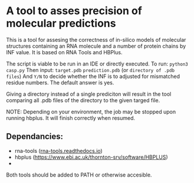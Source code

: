 # A tool to asses precision of molecular predictions

This is a tool for assesing the correctness of in-silico models of molecular structures containing an RNA molecule and a number of protein chains by INF value. It is based on RNA Tools and HBPlus.

The script is viable to be run in an IDE or directly executed.
To run:
```python3 casp.py```
Then input:
```target.pdb```
```prediction.pdb``` (or ```directory of .pdb files```)
And ```Y/N``` to decide whether the INF is to adjusted for mismatched residue numbers. The default answer is yes.

Giving a directory instead of a single prediciton will result in the tool comparing all .pdb files of the directory to the given targed file.

NOTE: Depending on your environment, the job may be stopped upon running hbplus. It will finish correctly when resumed.

## Dependancies:
 * rna-tools ([rna-tools.readthedocs.io](https://rna-tools.readthedocs.io/en/latest/))
 * hbplus (https://www.ebi.ac.uk/thornton-srv/software/HBPLUS)
 * 
Both tools should be added to PATH or otherwise accesible.
